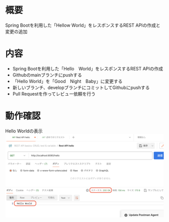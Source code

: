# 概要
Spring Bootを利用した「Hellow World」をレスポンスするREST APIの作成と変更の追加
# 内容
- Spring Bootを利用した「Hello　World」をレスポンスするREST APIの作成
- Githubのmainブランチにpushする
- 「Hello World」を「Good　Night　Baby」に変更する
- 新しいブランチ、developブランチにコミットしてGithubにpushする
- Pull Requestを作ってレビュー依頼を行う
# 動作確認
Hello Worldの表示
![Hello World](img/Hello%20World.png)
